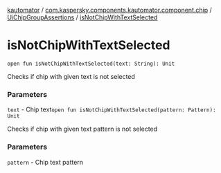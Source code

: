 [kautomator](../../index.md) / [com.kaspersky.components.kautomator.component.chip](../index.md) / [UiChipGroupAssertions](index.md) / [isNotChipWithTextSelected](./is-not-chip-with-text-selected.md)

# isNotChipWithTextSelected

`open fun isNotChipWithTextSelected(text: String): Unit`

Checks if chip with given text is not selected

### Parameters

`text` - Chip text`open fun isNotChipWithTextSelected(pattern: Pattern): Unit`

Checks if chip with given text pattern is not selected

### Parameters

`pattern` - Chip text pattern